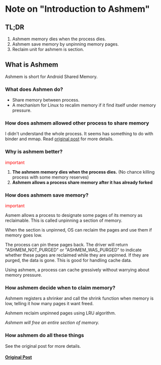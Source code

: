 # Note on "Introduction to Ashmem"
## TL;DR
1. Ashmem memory dies when the process dies.
2. Ashmem save memory by unpinning memory pages.
3. Reclaim unit for ashmem is section.

## What is Ashmem
Ashmem is short for Android Shared Memory.

### What does Ashmen do?
* Share memory between process.
* A mechanism for Linux to recalim memory if it find itself under memory pressure.

### How does ashmem allowed other process to share memory
I didn't understand the whole process. It seems has something to do with binder and mmap. Read [original post](http://notjustburritos.tumblr.com/post/21442138796/an-introduction-to-android-shared-memory) for more details.

### Why is ashmem better?
<font color="red">important</font>

1. **The ashmem memory dies when the process dies.** (No chance killing process with some memory reserves)
2. **Ashmem allows a process share memory after it has already forked**

### How does ashmem save memory?
<font color="red">important</font>

Asmem allows a process to designate some pages of its memory as reclaimable. This is called unpinning a section of memory.

When the section is unpinned, OS can reclaim the pages and use them if memory goes low.

The process can pin these pages back. The driver will return "ASHMEM_NOT_PURGED" or "ASHMEM_WAS_PURGED" to indicate whether these pages are reclaimed while they are unpinned. If they are purged, the data is gone. This is good for handling cache data.

Using ashmem, a process can cache gressively without warrying about memory pressure.

### How ashmem decide when to claim memory?
Ashmem registers a shrinker and call the shrink function when memory is low, telling it how many pages it want freed.

Ashmem reclaim unpinned pages using LRU algorithm.

*Ashmem will free an entire section of memory.*

### How ashmem do all these things
See the original post for more details.

#### [Original Post](http://notjustburritos.tumblr.com/post/21442138796/an-introduction-to-android-shared-memory)
